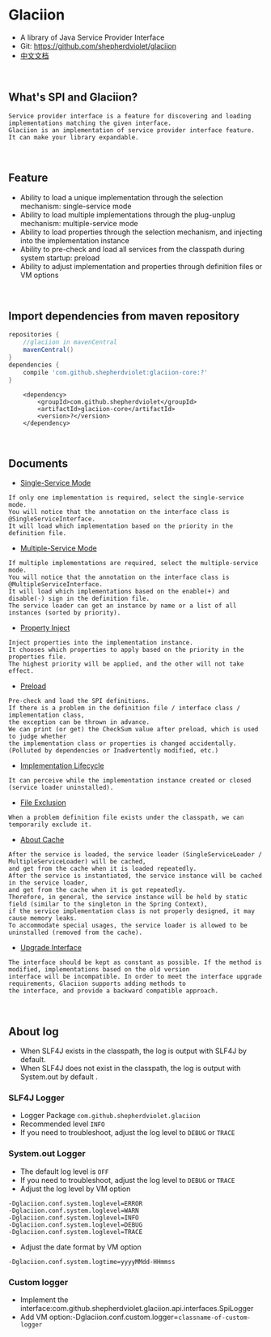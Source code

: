 # Glaciion

* A library of Java Service Provider Interface
* Git: https://github.com/shepherdviolet/glaciion
* [中文文档](https://github.com/shepherdviolet/glaciion/blob/master/docs/index-cn.md)

<br>

## What's SPI and Glaciion?

```text
Service provider interface is a feature for discovering and loading implementations matching the given interface. 
Glaciion is an implementation of service provider interface feature. It can make your library expandable. 
```

<br>

## Feature

* Ability to load a unique implementation through the selection mechanism: single-service mode
* Ability to load multiple implementations through the plug-unplug mechanism: multiple-service mode
* Ability to load properties through the selection mechanism, and injecting into the implementation instance
* Ability to pre-check and load all services from the classpath during system startup: preload
* Ability to adjust implementation and properties through definition files or VM options

<br>

## Import dependencies from maven repository

```gradle
repositories {
    //glaciion in mavenCentral
    mavenCentral()
}
dependencies {
    compile 'com.github.shepherdviolet:glaciion-core:?'
}
```

```maven
    <dependency>    
        <groupId>com.github.shepherdviolet</groupId>
        <artifactId>glaciion-core</artifactId>
        <version>?</version> 
    </dependency>
```

<br>

## Documents

* [Single-Service Mode](https://github.com/shepherdviolet/glaciion/blob/master/docs/single-service-mode.md)

```text
If only one implementation is required, select the single-service mode.
You will notice that the annotation on the interface class is @SingleServiceInterface.
It will load which implementation based on the priority in the definition file.
```

* [Multiple-Service Mode](https://github.com/shepherdviolet/glaciion/blob/master/docs/multiple-service-mode.md)

```text
If multiple implementations are required, select the multiple-service mode.
You will notice that the annotation on the interface class is @MultipleServiceInterface.
It will load which implementations based on the enable(+) and disable(-) sign in the definition file.
The service loader can get an instance by name or a list of all instances (sorted by priority).
```

* [Property Inject](https://github.com/shepherdviolet/glaciion/blob/master/docs/property-injection.md)

```text
Inject properties into the implementation instance.
It chooses which properties to apply based on the priority in the properties file. 
The highest priority will be applied, and the other will not take effect.
```

* [Preload](https://github.com/shepherdviolet/glaciion/blob/master/docs/preload.md)

```text
Pre-check and load the SPI definitions. 
If there is a problem in the definition file / interface class / implementation class, 
the exception can be thrown in advance.
We can print (or get) the CheckSum value after preload, which is used to judge whether 
the implementation class or properties is changed accidentally. 
(Polluted by dependencies or Inadvertently modified, etc.)
```

* [Implementation Lifecycle](https://github.com/shepherdviolet/glaciion/blob/master/docs/implementation-lifecycle.md)

```text
It can perceive while the implementation instance created or closed (service loader uninstalled). 
```

* [File Exclusion](https://github.com/shepherdviolet/glaciion/blob/master/docs/file-exclusion.md)

```text
When a problem definition file exists under the classpath, we can temporarily exclude it. 
```

* [About Cache](https://github.com/shepherdviolet/glaciion/blob/master/docs/about-cache.md)

```text
After the service is loaded, the service loader (SingleServiceLoader / MultipleServiceLoader) will be cached, 
and get from the cache when it is loaded repeatedly.
After the service is instantiated, the service instance will be cached in the service loader, 
and get from the cache when it is got repeatedly.
Therefore, in general, the service instance will be held by static field (similar to the singleton in the Spring Context), 
if the service implementation class is not properly designed, it may cause memory leaks.
To accommodate special usages, the service loader is allowed to be uninstalled (removed from the cache).
```

* [Upgrade Interface](https://github.com/shepherdviolet/glaciion/blob/master/docs/upgrade-interface.md)

```text
The interface should be kept as constant as possible. If the method is modified, implementations based on the old version 
interface will be incompatible. In order to meet the interface upgrade requirements, Glaciion supports adding methods to 
the interface, and provide a backward compatible approach.
```

<br>

## About log

* When SLF4J exists in the classpath, the log is output with SLF4J by default.
* When SLF4J does not exist in the classpath, the log is output with System.out by default .

### SLF4J Logger

* Logger Package `com.github.shepherdviolet.glaciion`
* Recommended level `INFO`
* If you need to troubleshoot, adjust the log level to `DEBUG` or `TRACE`

### System.out Logger

* The default log level is `OFF`
* If you need to troubleshoot, adjust the log level to `DEBUG` or `TRACE`
* Adjust the log level by VM option

```text
-Dglaciion.conf.system.loglevel=ERROR
-Dglaciion.conf.system.loglevel=WARN
-Dglaciion.conf.system.loglevel=INFO
-Dglaciion.conf.system.loglevel=DEBUG
-Dglaciion.conf.system.loglevel=TRACE
```

* Adjust the date format by VM option

```text
-Dglaciion.conf.system.logtime=yyyyMMdd-HHmmss
```

### Custom logger

* Implement the interface:com.github.shepherdviolet.glaciion.api.interfaces.SpiLogger
* Add VM option:-Dglaciion.conf.custom.logger=`classname-of-custom-logger`